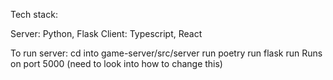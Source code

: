 Tech stack: 

Server: Python, Flask
Client: Typescript, React

To run server:
cd into game-server/src/server
run poetry run flask run 
Runs on port 5000 (need to look into how to change this)